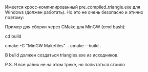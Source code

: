 Имеется кросс-компилированный pre_compiled_triangle.exe для Windows (должен работать). Но это не очень безопасно и этично поэтому:

Пример для сборки через CMake для MinGW (cmd bash):

cd build

cmake -G "MinGW Makefiles" ..
cmake --build .

В build должен создаться triangles.exe из исходников. 

P.S. Я все равно не на этом треке, но попытаться стоило
